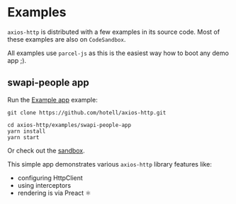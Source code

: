 # Examples

`axios-http` is distributed with a few examples in its source code. Most of these examples are also on `CodeSandbox`.

All examples use `parcel-js` as this is the easiest way how to boot any demo app ;).

## swapi-people app

Run the [Example app](./swapi-people-app) example:

```
git clone https://github.com/hotell/axios-http.git

cd axios-http/examples/swapi-people-app
yarn install
yarn start
```

Or check out the [sandbox](https://codesanbox.io/).

This simple app demonstrates various `axios-http` library features like:

- configuring HttpClient
- using interceptors
- rendering is via Preact ⚛️
